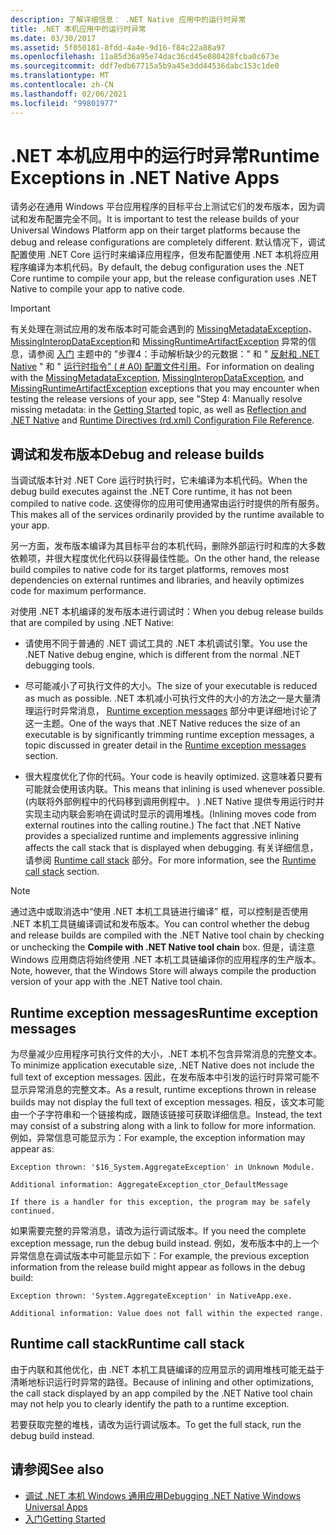 ```yaml
---
description: 了解详细信息： .NET Native 应用中的运行时异常
title: .NET 本机应用中的运行时异常
ms.date: 03/30/2017
ms.assetid: 5f050181-8fdd-4a4e-9d16-f84c22a88a97
ms.openlocfilehash: 11a85d36a95e74dac36cd45e080428fcba0c673e
ms.sourcegitcommit: ddf7edb67715a5b9a45e3dd44536dabc153c1de0
ms.translationtype: MT
ms.contentlocale: zh-CN
ms.lasthandoff: 02/06/2021
ms.locfileid: "99801977"
---
```

# <a name="runtime-exceptions-in-net-native-apps"></a><span data-ttu-id="50fca-103">.NET 本机应用中的运行时异常</span><span class="sxs-lookup"><span data-stu-id="50fca-103">Runtime Exceptions in .NET Native Apps</span></span>

<span data-ttu-id="50fca-104">请务必在通用 Windows 平台应用程序的目标平台上测试它们的发布版本，因为调试和发布配置完全不同。</span><span class="sxs-lookup"><span data-stu-id="50fca-104">It is important to test the release builds of your Universal Windows Platform app on their target platforms because the debug and release configurations are completely different.</span></span> <span data-ttu-id="50fca-105">默认情况下，调试配置使用 .NET Core 运行时来编译应用程序，但发布配置使用 .NET 本机将应用程序编译为本机代码。</span><span class="sxs-lookup"><span data-stu-id="50fca-105">By default, the debug configuration uses the .NET Core runtime to compile your app, but the release configuration uses .NET Native to compile your app to native code.</span></span>  
  
> [!IMPORTANT]
> <span data-ttu-id="50fca-106">有关处理在测试应用的发布版本时可能会遇到的 [MissingMetadataException](missingmetadataexception-class-net-native.md)、 [MissingInteropDataException](missinginteropdataexception-class-net-native.md)和 [MissingRuntimeArtifactException](missingruntimeartifactexception-class-net-native.md) 异常的信息，请参阅 [入门](getting-started-with-net-native.md) 主题中的 "步骤4：手动解析缺少的元数据：" 和 " [反射和 .NET Native](reflection-and-net-native.md) " 和 " [运行时指令" ( # A0) 配置文件引用](runtime-directives-rd-xml-configuration-file-reference.md)。</span><span class="sxs-lookup"><span data-stu-id="50fca-106">For information on dealing with the [MissingMetadataException](missingmetadataexception-class-net-native.md), [MissingInteropDataException](missinginteropdataexception-class-net-native.md), and [MissingRuntimeArtifactException](missingruntimeartifactexception-class-net-native.md) exceptions that you may encounter when testing the release versions of your app, see "Step 4: Manually resolve missing metadata: in the [Getting Started](getting-started-with-net-native.md) topic, as well as [Reflection and .NET Native](reflection-and-net-native.md) and [Runtime Directives (rd.xml) Configuration File Reference](runtime-directives-rd-xml-configuration-file-reference.md).</span></span>  
  
## <a name="debug-and-release-builds"></a><span data-ttu-id="50fca-107">调试和发布版本</span><span class="sxs-lookup"><span data-stu-id="50fca-107">Debug and release builds</span></span>  

 <span data-ttu-id="50fca-108">当调试版本针对 .NET Core 运行时执行时，它未编译为本机代码。</span><span class="sxs-lookup"><span data-stu-id="50fca-108">When the debug build executes against the .NET Core runtime, it has not been compiled to native code.</span></span> <span data-ttu-id="50fca-109">这使得你的应用可使用通常由运行时提供的所有服务。</span><span class="sxs-lookup"><span data-stu-id="50fca-109">This makes all of the services ordinarily provided by the runtime available to your app.</span></span>  
  
 <span data-ttu-id="50fca-110">另一方面，发布版本编译为其目标平台的本机代码，删除外部运行时和库的大多数依赖项，并很大程度优化代码以获得最佳性能。</span><span class="sxs-lookup"><span data-stu-id="50fca-110">On the other hand, the release build compiles to native code for its target platforms, removes most dependencies on external runtimes and libraries, and heavily optimizes code for maximum performance.</span></span>  
  
 <span data-ttu-id="50fca-111">对使用 .NET 本机编译的发布版本进行调试时：</span><span class="sxs-lookup"><span data-stu-id="50fca-111">When you debug release builds that are compiled by using .NET Native:</span></span>  
  
- <span data-ttu-id="50fca-112">请使用不同于普通的 .NET 调试工具的 .NET 本机调试引擎。</span><span class="sxs-lookup"><span data-stu-id="50fca-112">You use the .NET Native debug engine, which is different from the normal .NET debugging tools.</span></span>  
  
- <span data-ttu-id="50fca-113">尽可能减小了可执行文件的大小。</span><span class="sxs-lookup"><span data-stu-id="50fca-113">The size of your executable is reduced as much as possible.</span></span> <span data-ttu-id="50fca-114">.NET 本机减小可执行文件的大小的方法之一是大量清理运行时异常消息， [Runtime exception messages](#Messages) 部分中更详细地讨论了这一主题。</span><span class="sxs-lookup"><span data-stu-id="50fca-114">One of the ways that .NET Native reduces the size of an executable is by significantly trimming runtime exception messages, a topic discussed in greater detail in the [Runtime exception messages](#Messages) section.</span></span>  
  
- <span data-ttu-id="50fca-115">很大程度优化了你的代码。</span><span class="sxs-lookup"><span data-stu-id="50fca-115">Your code is heavily optimized.</span></span> <span data-ttu-id="50fca-116">这意味着只要有可能就会使用该内联。</span><span class="sxs-lookup"><span data-stu-id="50fca-116">This means that inlining is used whenever possible.</span></span> <span data-ttu-id="50fca-117"> (内联将外部例程中的代码移到调用例程中。 ) .NET Native 提供专用运行时并实现主动内联会影响在调试时显示的调用堆栈。</span><span class="sxs-lookup"><span data-stu-id="50fca-117">(Inlining moves code from external routines into the calling routine.)   The fact that .NET Native provides a specialized runtime and implements aggressive inlining  affects the call stack that is displayed when debugging.</span></span>  <span data-ttu-id="50fca-118">有关详细信息，请参阅 [Runtime call stack](#CallStack) 部分。</span><span class="sxs-lookup"><span data-stu-id="50fca-118">For more information, see the [Runtime call stack](#CallStack) section.</span></span>  
  
> [!NOTE]
> <span data-ttu-id="50fca-119">通过选中或取消选中“使用 .NET 本机工具链进行编译”  框，可以控制是否使用 .NET 本机工具链编译调试和发布版本。</span><span class="sxs-lookup"><span data-stu-id="50fca-119">You can control whether the debug and release builds are compiled with the .NET Native tool chain by checking or unchecking the **Compile with .NET Native tool chain** box.</span></span>   <span data-ttu-id="50fca-120">但是，请注意 Windows 应用商店将始终使用 .NET 本机工具链编译你的应用程序的生产版本。</span><span class="sxs-lookup"><span data-stu-id="50fca-120">Note, however, that the Windows Store will always compile the production version of your app with the .NET Native tool chain.</span></span>  
  
<a name="Messages"></a>

## <a name="runtime-exception-messages"></a><span data-ttu-id="50fca-121">Runtime exception messages</span><span class="sxs-lookup"><span data-stu-id="50fca-121">Runtime exception messages</span></span>  

 <span data-ttu-id="50fca-122">为尽量减少应用程序可执行文件的大小，.NET 本机不包含异常消息的完整文本。</span><span class="sxs-lookup"><span data-stu-id="50fca-122">To minimize application executable size, .NET Native does not include the full text of exception messages.</span></span> <span data-ttu-id="50fca-123">因此，在发布版本中引发的运行时异常可能不显示异常消息的完整文本。</span><span class="sxs-lookup"><span data-stu-id="50fca-123">As a result, runtime exceptions thrown in release builds may not display the full text of exception messages.</span></span> <span data-ttu-id="50fca-124">相反，该文本可能由一个子字符串和一个链接构成，跟随该链接可获取详细信息。</span><span class="sxs-lookup"><span data-stu-id="50fca-124">Instead, the text may consist of a substring along with a link to follow for more information.</span></span> <span data-ttu-id="50fca-125">例如，异常信息可能显示为：</span><span class="sxs-lookup"><span data-stu-id="50fca-125">For example, the exception information may appear as:</span></span>  
  
```output
Exception thrown: '$16_System.AggregateException' in Unknown Module.  
  
Additional information: AggregateException_ctor_DefaultMessage  
  
If there is a handler for this exception, the program may be safely continued.  
```  
  
 <span data-ttu-id="50fca-126">如果需要完整的异常消息，请改为运行调试版本。</span><span class="sxs-lookup"><span data-stu-id="50fca-126">If you need the complete exception message,  run the debug build instead.</span></span> <span data-ttu-id="50fca-127">例如，发布版本中的上一个异常信息在调试版本中可能显示如下：</span><span class="sxs-lookup"><span data-stu-id="50fca-127">For example, the previous exception information  from the release build might appear as follows in the debug build:</span></span>  
  
```output
Exception thrown: 'System.AggregateException' in NativeApp.exe.  
  
Additional information: Value does not fall within the expected range.  
```  
  
<a name="CallStack"></a>

## <a name="runtime-call-stack"></a><span data-ttu-id="50fca-128">Runtime call stack</span><span class="sxs-lookup"><span data-stu-id="50fca-128">Runtime call stack</span></span>  

 <span data-ttu-id="50fca-129">由于内联和其他优化，由 .NET 本机工具链编译的应用显示的调用堆栈可能无益于清晰地标识运行时异常的路径。</span><span class="sxs-lookup"><span data-stu-id="50fca-129">Because of inlining and other optimizations, the call stack displayed by an app compiled by the .NET Native tool chain may not help you to  clearly identify the path to a runtime exception.</span></span>  
  
 <span data-ttu-id="50fca-130">若要获取完整的堆栈，请改为运行调试版本。</span><span class="sxs-lookup"><span data-stu-id="50fca-130">To get the full stack, run the debug build instead.</span></span>  
  
## <a name="see-also"></a><span data-ttu-id="50fca-131">请参阅</span><span class="sxs-lookup"><span data-stu-id="50fca-131">See also</span></span>

- [<span data-ttu-id="50fca-132">调试 .NET 本机 Windows 通用应用</span><span class="sxs-lookup"><span data-stu-id="50fca-132">Debugging .NET Native Windows Universal Apps</span></span>](https://devblogs.microsoft.com/devops/debugging-net-native-windows-universal-apps/)
- [<span data-ttu-id="50fca-133">入门</span><span class="sxs-lookup"><span data-stu-id="50fca-133">Getting Started</span></span>](getting-started-with-net-native.md)
